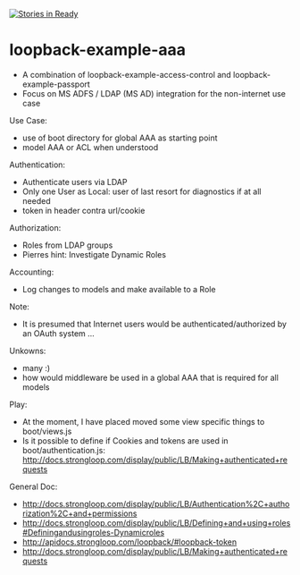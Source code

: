 [![Stories in Ready](https://badge.waffle.io/OwenBrotherwood/loopback-example-aaa.png?label=ready&title=Ready)](https://waffle.io/OwenBrotherwood/loopback-example-aaa)
# loopback-example-aaa

- A combination of loopback-example-access-control and loopback-example-passport
- Focus on MS ADFS / LDAP (MS AD) integration for the non-internet use case

Use Case:
- use of boot directory for global AAA as starting point
- model AAA or ACL when understood

Authentication:
- Authenticate users via LDAP
- Only one User as Local: user of last resort for diagnostics if at all needed
- token in header contra url/cookie

Authorization:
- Roles from LDAP groups
- Pierres hint: Investigate Dynamic Roles 

Accounting:
- Log changes to models and make available to a Role

Note:
- It is presumed that Internet users would be authenticated/authorized by an OAuth system ...

Unkowns:
- many :)
- how would middleware be used in a global AAA that is required for all models

Play:
- At the moment, I have placed moved some  view specific things to boot/views.js
- Is it possible to define if Cookies and tokens are used in boot/authentication.js: http://docs.strongloop.com/display/public/LB/Making+authenticated+requests

General Doc:
- http://docs.strongloop.com/display/public/LB/Authentication%2C+authorization%2C+and+permissions
- http://docs.strongloop.com/display/public/LB/Defining+and+using+roles#Definingandusingroles-Dynamicroles
- http://apidocs.strongloop.com/loopback/#loopback-token
- http://docs.strongloop.com/display/public/LB/Making+authenticated+requests
